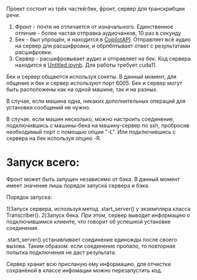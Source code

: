 Проект состоит из трёх частей:бек, фронт, сервер для транскрибции речи.

1) Фронт - почти не отличается от изначального. Единственное отличие - более частая отправка аудиочанков, 10 раз в секунду
2) Бек - был упрощён, и находится в [CopilotAPI](CopilotAPI). Отправляет всё аудио на сервер для расшифровки, и обрпбптывает ответ с результатами расшифровки.
3) Сервер - расшифровывает аудио и отправляет на бек. Код сервера находится в [Untitled.ipynb](Untitled.ipynb). Для работы требует cuda11.

Бек и сервер общаются используя сокеты. В данный момент, для общение и бек и сервер используют порт 6005. 
Бек и сервер могут быть расположены как на одной машине, так и на разных.

В случае, если машина одна, никаких дополнительных операций для установки сообщений не нужно.

В случае. если машин несколько, можно настроить соединение, подключившись с машины-бека на машину-сервер по ssh, пробросив необходимый порт с помощью опции "-L".
Или подключившись с сервера на бек используя опцию -R.

# Запуск всего:

Фронт может быть запущен независимо от бэка. В данный момент имеет значение лишь порядок запуска сервера и бэка.

Порядок запуска:

1)Запуск сервера, используя метод .start_server() у экземпляра класса Transcriber().
2)Запуск бека. При этом, сервер выводит информацию о подключившимся клиенте, что говорит об успешной установке соединения.

.start_server() устанавливает соединение единожды после своего вызова. Таким образом. если соединение пропало, то повторная попытка подключения не даст результата.

Сервер хранит всю присланую ему информацию, для отчистки сохранёной в классе инфомации можно перезапустить код.